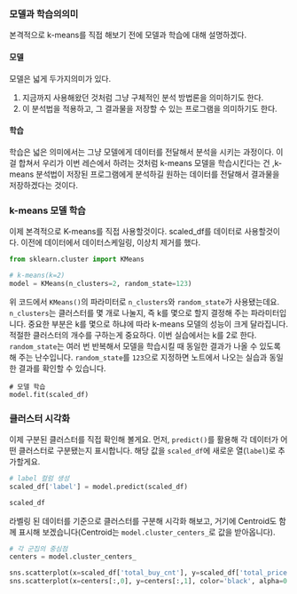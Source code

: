 ### 모델과 학습의의미
본격적으로 k-means를 직접 해보기 전에 모델과 학습에 대해 설명하겠다.
#### 모델
모델은 넓게 두가지의미가 있다.
1. 지금까지 사용해왔던 것처럼 그냥 구체적인 분석 방법론을 의미하기도 한다. 
2. 이 분석법을 적용하고, 그 결과물을 저장할 수 있는 프로그램을 의미하기도 한다.
#### 학습
학습은 넓은 의미에서는 그냥 모델에게 데이터를 전달해서 분석을 시키는 과정이다.
이걸 합쳐서 우리가 이번 레슨에서 하려는 것처럼 k-means 모델을 학습시킨다는 건 ,k-means 분석법이 저장된 프로그램에게 분석하길 원하는 데이터를 전달해서 결과물을 저장하겠다는 것이다.

### k-means 모델 학습
이제 본격적으로 K-means를 직접 사용할것이다.
scaled_df를 데이터로 사용할것이다. 이전에 데이터에서 데이터스케일링, 이상치 제거를 했다.

```python
from sklearn.cluster import KMeans

# k-means(k=2)
model = KMeans(n_clusters=2, random_state=123)

```
위 코드에서 `KMeans()`의 파라미터로 `n_clusters`와 `random_state`가 사용됐는데요. `n_clusters`는 클러스터를 몇 개로 나눌지, 즉 k를 몇으로 할지 결정해 주는 파라미터입니다.
중요한 부분은 
k를 몇으로 하냐에 따라 k-means 모델의 성능이 크게 달라집니다.
적절한 클러스터의 개수를 구하는게 중요하다.
이번 실습에서는 k를 2로 한다.
`random_state`는 여러 번 반복해서 모델을 학습시킬 때 동일한 결과가 나올 수 있도록 해 주는 난수입니다. `random_state`를 `123`으로 지정하면 노트에서 나오는 실습과 동일한 결과를 확인할 수 있습니다.

```pyhton
# 모델 학습
model.fit(scaled_df)
```

### 클러스터 시각화
이제 구분된 클러스터를 직접 확인해 볼게요. 먼저, `predict()`를 활용해 각 데이터가 어떤 클러스터로 구분됐는지 표시합니다. 해당 값을 `scaled_df`에 새로운 열(`label`)로 추가할게요.
```python
# label 컬럼 생성
scaled_df['label'] = model.predict(scaled_df)

scaled_df
```
라벨링 된 데이터를 기준으로 클러스터를 구분해 시각화 해보고, 거기에 Centroid도 함께 표시해 보겠습니다(Centroid는 `model.cluster_centers_`로 값을 받아옵니다).
```python
# 각 군집의 중심점
centers = model.cluster_centers_

sns.scatterplot(x=scaled_df['total_buy_cnt'], y=scaled_df['total_price'], hue=scaled_df['label'], s=200, palette='bright')
sns.scatterplot(x=centers[:,0], y=centers[:,1], color='black', alpha=0.8, s=400)

```